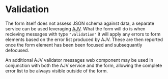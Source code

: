 <!-- title: Validation -->

# Validation

The form itself does not assess JSON schema against data, a separate service can be used leveraging [AJV](https://ajv.js.org/). What the form will do is when recieving messages with type `"validation"` it will apply any errors to form elements based on the error list produced by AJV. These are then reported once the form element has been been focused and subsequantly defocused.

An additional AJV validator messages web component may be used in conjunction with both the AJV service and the form, allowing the complete error list to be always visible outside of the form.